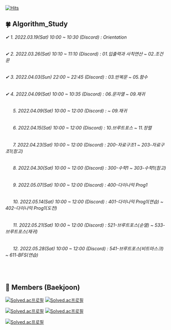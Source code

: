 [![Hits](https://hits.seeyoufarm.com/api/count/incr/badge.svg?url=https://github.com/leechun1095/Algorithm_Study&count_bg=%233DBCC8&title_bg=%23555555&icon=&icon_color=%23E7E7E7&title=hits&edge_flat=false)](https://hits.seeyoufarm.com)

## 🍀 Algorithm_Study
###### ✔ 1️. 2022.03.19(Sat) 10:00 ~ 10:30 (Discord) : Orientation   
###### ✔ 2️. 2022.03.26(Sat) 10:10 ~ 11:10 (Discord) : 01.입출력과 사칙연산 ~ 02.조건문  
###### ✔ 3️. 2022.04.03(Sun) 22:00 ~ 22:45 (Discord) : 03.반복문 ~ 05.함수
###### ✔ 4️. 2022.04.09(Sat) 10:00 ~ 10:35 (Discord) : 06.문자열 ~ 09.재귀 
###### &nbsp;&nbsp;&nbsp;&nbsp;&nbsp; 5. 2022.04.09(Sat) 10:00 ~ 12:00 (Discord) : ~ 09.재귀 
###### &nbsp;&nbsp;&nbsp;&nbsp;&nbsp; 6. 2022.04.15(Sat) 10:00 ~ 12:00 (Discord) : 10.브루트포스 ~ 11.정렬 
###### &nbsp;&nbsp;&nbsp;&nbsp;&nbsp; 7. 2022.04.23(Sat) 10:00 ~ 12:00 (Discord) : 200-자료구조1 ~ 203-자료구조1(참고) 
###### &nbsp;&nbsp;&nbsp;&nbsp;&nbsp; 8. 2022.04.30(Sat) 10:00 ~ 12:00 (Discord) : 300-수학1 ~ 303-수학1(참고) 
###### &nbsp;&nbsp;&nbsp;&nbsp;&nbsp; 9. 2022.05.07(Sat) 10:00 ~ 12:00 (Discord) : 400-다이나믹 Prog1 
###### &nbsp;&nbsp;&nbsp;&nbsp;&nbsp; 10. 2022.05.14(Sat) 10:00 ~ 12:00 (Discord) : 401-다이나믹 Prog1(연습) ~ 402-다이나믹 Prog1(도전) 
###### &nbsp;&nbsp;&nbsp;&nbsp;&nbsp; 11. 2022.05.21(Sat) 10:00 ~ 12:00 (Discord) : 521-브루트포스(순열) ~ 533-브루트포스(재귀) 
###### &nbsp;&nbsp;&nbsp;&nbsp;&nbsp; 12. 2022.05.28(Sat) 10:00 ~ 12:00 (Discord) : 541-브루트포스(비트마스크) ~ 611-BFS(연습) 
<br/>
  
## 🏅 Members (Baekjoon)

[![Solved.ac프로필](http://mazassumnida.wtf/api/v2/generate_badge?boj=greenish0902)](https://solved.ac/greenish0902) [![Solved.ac프로필](http://mazassumnida.wtf/api/v2/generate_badge?boj=skgml0)](https://solved.ac/skgml0) 

[![Solved.ac프로필](http://mazassumnida.wtf/api/v2/generate_badge?boj=ldy0956)](https://solved.ac/ldy0956) [![Solved.ac프로필](http://mazassumnida.wtf/api/v2/generate_badge?boj=dlckdgjs89)](https://solved.ac/dlckdgjs89)  

[![Solved.ac프로필](http://mazassumnida.wtf/api/v2/generate_badge?boj=alias8282)](https://solved.ac/alias8282)


